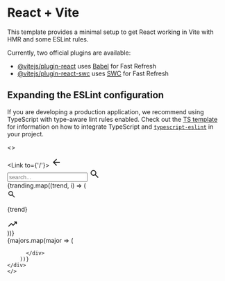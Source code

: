 # React + Vite

This template provides a minimal setup to get React working in Vite with HMR and some ESLint rules.

Currently, two official plugins are available:

- [@vitejs/plugin-react](https://github.com/vitejs/vite-plugin-react/blob/main/packages/plugin-react) uses [Babel](https://babeljs.io/) for Fast Refresh
- [@vitejs/plugin-react-swc](https://github.com/vitejs/vite-plugin-react/blob/main/packages/plugin-react-swc) uses [SWC](https://swc.rs/) for Fast Refresh

## Expanding the ESLint configuration

If you are developing a production application, we recommend using TypeScript with type-aware lint rules enabled. Check out the [TS template](https://github.com/vitejs/vite/tree/main/packages/create-vite/template-react-ts) for information on how to integrate TypeScript and [`typescript-eslint`](https://typescript-eslint.io) in your project.




<>
      <div className=' w-full border'>
      <div className='w-full h-14 flex items-center gap-2 fixed top-0 pt-3 px-2 bg-gray-100'>
        <Link to={'/'}>
          <svg xmlns="http://www.w3.org/2000/svg" height="24px" viewBox="0 -960 960 960" width="24px" fill="#1f1f1f"><path d="m313-440 224 224-57 56-320-320 320-320 57 56-224 224h487v80H313Z"/></svg> 
        </Link>
        <div className=' w-full h-full relative'>
          <input type="text" placeholder='search...' className='bg-white w-full h-full rounded-full px-4 border-none outline-none' />
          <svg xmlns="http://www.w3.org/2000/svg" height="24px" viewBox="0 -960 960 960" width="24px" fill="#1f1f1f" className='absolute right-4 top-3'><path d="M784-120 532-372q-30 24-69 38t-83 14q-109 0-184.5-75.5T120-580q0-109 75.5-184.5T380-840q109 0 184.5 75.5T640-580q0 44-14 83t-38 69l252 252-56 56ZM380-400q75 0 127.5-52.5T560-580q0-75-52.5-127.5T380-760q-75 0-127.5 52.5T200-580q0 75 52.5 127.5T380-400Z"/></svg>
        </div>
      </div>
      <div className='w-full mt-22'>
        {tranding.map((trend, i) => (
          <div key={i} className='flex items-center justify-between px-2 py-2 mb-3 active:bg-gray-300'>
            <div className='flex items-center gap-1'> 
              <svg xmlns="http://www.w3.org/2000/svg" height="24px" viewBox="0 -960 960 960" width="20px" fill="#1f1f1f"><path d="M784-120 532-372q-30 24-69 38t-83 14q-109 0-184.5-75.5T120-580q0-109 75.5-184.5T380-840q109 0 184.5 75.5T640-580q0 44-14 83t-38 69l252 252-56 56ZM380-400q75 0 127.5-52.5T560-580q0-75-52.5-127.5T380-760q-75 0-127.5 52.5T200-580q0 75 52.5 127.5T380-400Z"/></svg>
            <p className='font-bold'>{trend}</p>
            </div>
            <svg xmlns="http://www.w3.org/2000/svg" height="24px" viewBox="0 -960 960 960" width="24px" fill="#1f1f1f"><path d="m136-240-56-56 296-298 160 160 208-206H640v-80h240v240h-80v-104L536-320 376-480 136-240Z"/></svg>
          </div>
        ))}
      </div>
    </div>
    <div className='border w-full mt-12 flex items-center gap-2 overflow-scroll'>
        {majors.map(major => (
          <div className='w-60 h-44 border rounded'>

          </div>
        ))}
    </div>
    </>